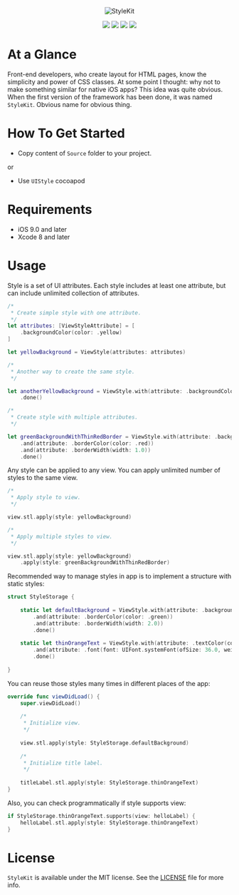 <p align="center" >
<img src="https://github.com/igormatyushkin014/StyleKit/blob/master/Images/logo-1024-300.png" alt="StyleKit" title="StyleKit">
</p>

<p align="center">
<a href="https://swift.org"><img src="https://img.shields.io/badge/Swift-3.0-orange.svg?style=flat"></a>
<a href="https://cocoapods.org"><img src="https://img.shields.io/cocoapods/v/StyleKit.svg?maxAge=2592000"></a>
<a href="https://cocoapods.org"><img src="https://img.shields.io/cocoapods/dt/StyleKit.svg?maxAge=2592000"></a>
<a href="https://tldrlegal.com/license/mit-license"><img src="https://img.shields.io/badge/License-MIT-blue.svg?style=flat"></a>
</p>

# At a Glance

Front-end developers, who create layout for HTML pages, know the simplicity and power of CSS classes. At some point I thought: why not to make something similar for native iOS apps? This idea was quite obvious. When the first version of the framework has been done, it was named `StyleKit`. Obvious name for obvious thing.

# How To Get Started

- Copy content of `Source` folder to your project.

or

- Use `UIStyle` cocoapod

# Requirements

* iOS 9.0 and later
* Xcode 8 and later

# Usage

Style is a set of UI attributes. Each style includes at least one attribute, but can include unlimited collection of attributes.

```swift
/*
 * Create simple style with one attribute.
 */
let attributes: [ViewStyleAttribute] = [
    .backgroundColor(color: .yellow)
]

let yellowBackground = ViewStyle(attributes: attributes)

/*
 * Another way to create the same style.
 */

let anotherYellowBackground = ViewStyle.with(attribute: .backgroundColor(color: .yellow))
    .done()

/*
 * Create style with multiple attributes.
 */

let greenBackgroundWithThinRedBorder = ViewStyle.with(attribute: .backgroundColor(color: .green))
    .and(attribute: .borderColor(color: .red))
    .and(attribute: .borderWidth(width: 1.0))
    .done()
```

Any style can be applied to any view. You can apply unlimited number of styles to the same view.

```swift
/*
 * Apply style to view.
 */

view.stl.apply(style: yellowBackground)

/*
 * Apply multiple styles to view.
 */

view.stl.apply(style: yellowBackground)
    .apply(style: greenBackgroundWithThinRedBorder)
```

Recommended way to manage styles in app is to implement a structure with static styles:

```swift
struct StyleStorage {
    
    static let defaultBackground = ViewStyle.with(attribute: .backgroundColor(color: .white))
        .and(attribute: .borderColor(color: .green))
        .and(attribute: .borderWidth(width: 2.0))
        .done()
    
    static let thinOrangeText = ViewStyle.with(attribute: .textColor(color: .orange))
        .and(attribute: .font(font: UIFont.systemFont(ofSize: 36.0, weight: UIFontWeightThin)))
        .done()
        
}
```

You can reuse those styles many times in different places of the app:

```swift
override func viewDidLoad() {
    super.viewDidLoad()
    
    /*
     * Initialize view.
     */
    
    view.stl.apply(style: StyleStorage.defaultBackground)
    
    /*
     * Initialize title label.
     */
    
    titleLabel.stl.apply(style: StyleStorage.thinOrangeText)
}
```

Also, you can check programmatically if style supports view:

```swift
if StyleStorage.thinOrangeText.supports(view: helloLabel) {
    helloLabel.stl.apply(style: StyleStorage.thinOrangeText)
}
```

# License

`StyleKit` is available under the MIT license. See the [LICENSE](./LICENSE) file for more info.
